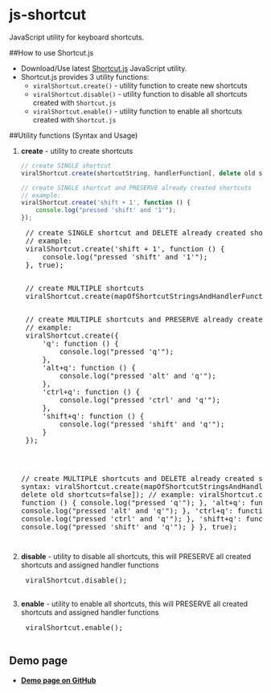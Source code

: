 # js-shortcut
JavaScript utility for keyboard shortcuts.

##How to use Shortcut.js
* Download/Use latest [Shortcut.js](https://raw.githubusercontent.com/virallalakia/js-shortcut/master/dist/js/viral-shortcut-1.0.0.js) JavaScript utility.
* Shortcut.js provides 3 utility functions:
  * `viralShortcut.create()` - utility function to create new shortcuts
  * `viralShortcut.disable()` - utility function to disable all shortcuts created with `Shortcut.js`
  * `viralShortcut.enable()` - utility function to enable all shortcuts created with `Shortcut.js`


##Utility functions (Syntax and Usage)
1. **create** - utility to create shortcuts
	```javascript
	// create SINGLE shortcut
	viralShortcut.create(shortcutString, handlerFunction[, delete old shortcuts=false]);

	// create SINGLE shortcut and PRESERVE already created shortcuts
	// example:
	viralShortcut.create('shift + 1', function () {
		console.log("pressed 'shift' and '1'");
	});
	```
	<pre>
	// create SINGLE shortcut and DELETE already created shortcuts
	// example:
	viralShortcut.create('shift + 1', function () {
		console.log("pressed 'shift' and '1'");
	}, true);
	</pre>
	<pre>
	// create MULTIPLE shortcuts
	viralShortcut.create(mapOfShortcutStringsAndHandlerFunctions[, delete old shortcuts=false]);
	<pre>
	// create MULTIPLE shortcuts and PRESERVE already created shortcuts
	// example:
	viralShortcut.create({
		'q': function () {
			console.log("pressed 'q'");
		},
		'alt+q': function () {
			console.log("pressed 'alt' and 'q'");
		},
		'ctrl+q': function () {
			console.log("pressed 'ctrl' and 'q'");
		},
		'shift+q': function () {
			console.log("pressed 'shift' and 'q'");
		}
	});
	</pre><pre>
	// create MULTIPLE shortcuts and DELETE already created shortcuts
	// syntax: viralShortcut.create(mapOfShortcutStringsAndHandlerFunctions[, delete old shortcuts=false]);
	// example:
	viralShortcut.create({
		'q': function () {
			console.log("pressed 'q'");
		},
		'alt+q': function () {
			console.log("pressed 'alt' and 'q'");
		},
		'ctrl+q': function () {
			console.log("pressed 'ctrl' and 'q'");
		},
		'shift+q': function () {
			console.log("pressed 'shift' and 'q'");
		}
	}, true);
	</pre></pre>

2. **disable** - utility to disable all shortcuts, this will PRESERVE all created shortcuts and assigned handler functions
	<pre>
	viralShortcut.disable();
	</pre>

3. **enable** - utility to enable all shortcuts, this will PRESERVE all created shortcuts and assigned handler functions
	<pre>
	viralShortcut.enable();
	</pre>

## Demo page
* **[Demo page on GitHub](https://virallalakia.github.io/js-shortcut/)**
